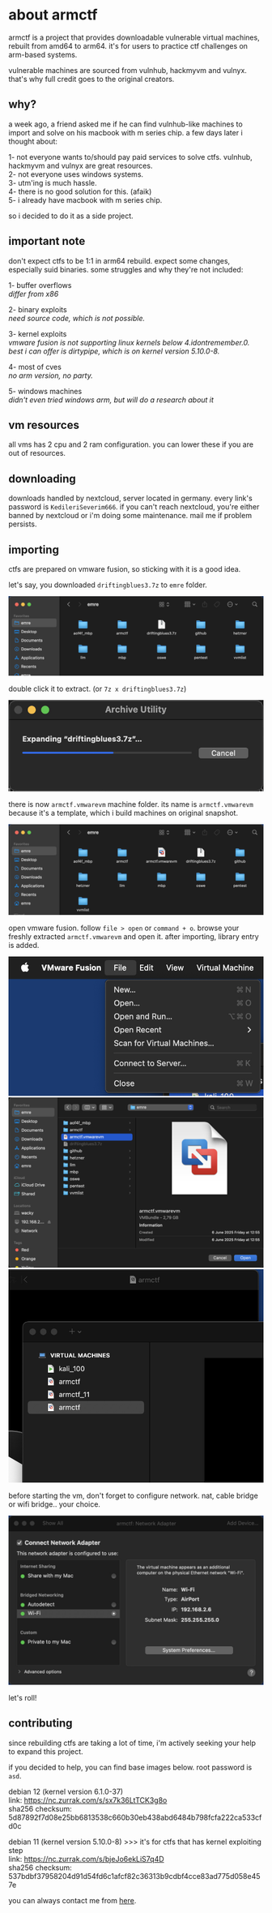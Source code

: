 # about armctf
armctf is a project that provides downloadable vulnerable virtual machines, rebuilt from amd64 to arm64. it's for users to practice ctf challenges on arm-based systems.  

vulnerable machines are sourced from vulnhub, hackmyvm and vulnyx. that's why full credit goes to the original creators.  

## why?
a week ago, a friend asked me if he can find vulnhub-like machines to import and solve on his macbook with m series chip. a few days later i thought about:  

1- not everyone wants to/should pay paid services to solve ctfs. vulnhub, hackmyvm and vulnyx are great resources.  
2- not everyone uses windows systems.  
3- utm'ing is much hassle.  
4- there is no good solution for this. (afaik)  
5- i already have macbook with m series chip.  

so i decided to do it as a side project.  

## important note
don't expect ctfs to be 1:1 in arm64 rebuild. expect some changes, especially suid binaries. some struggles and why they're not included:

1- buffer overflows  
_differ from x86_  

2- binary exploits  
_need source code, which is not possible._  

3- kernel exploits  
_vmware fusion is not supporting linux kernels below 4.idontremember.0. best i can offer is dirtypipe, which is on kernel version 5.10.0-8._  

4- most of cves  
_no arm version, no party._  

5- windows machines  
_didn't even tried windows arm, but will do a research about it_  

## vm resources
all vms has 2 cpu and 2 ram configuration. you can lower these if you are out of resources.  

## downloading 
downloads handled by nextcloud, server located in germany. every link's password is `KedileriSeverim666`. if you can't reach nextcloud, you're either banned by nextcloud or i'm doing some maintenance. mail me if problem persists.

## importing
ctfs are prepared on vmware fusion, so sticking with it is a good idea.

let's say, you downloaded `driftingblues3.7z` to `emre` folder.  

![](https://raw.githubusercontent.com/armctf/armctf/main/gitassets/2.jpg)



double click it to extract. (or `7z x driftingblues3.7z`)  

![](https://raw.githubusercontent.com/armctf/armctf/main/gitassets/1.jpg)


there is now `armctf.vmwarevm` machine folder. its name is `armctf.vmwarevm` because it's a template, which i build machines on original snapshot.  

![](https://raw.githubusercontent.com/armctf/armctf/main/gitassets/3.jpg)


open vmware fusion. follow `file > open` or `command + o`. browse your freshly extracted `armctf.vmwarevm` and open it. after importing, library entry is added.  

![](https://raw.githubusercontent.com/armctf/armctf/main/gitassets/4.jpg)
![](https://raw.githubusercontent.com/armctf/armctf/main/gitassets/5.jpg)
![](https://raw.githubusercontent.com/armctf/armctf/main/gitassets/6.jpg)
  
  
before starting the vm, don't forget to configure network. nat, cable bridge or wifi bridge.. your choice.  

![](https://raw.githubusercontent.com/armctf/armctf/main/gitassets/7.jpg)


let's roll!  

## contributing
since rebuilding ctfs are taking a lot of time, i'm actively seeking your help to expand this project.

if you decided to help, you can find base images below. root password is `asd`.  

debian 12 (kernel version 6.1.0-37)  
link: https://nc.zurrak.com/s/sx7k36LtTCK3g8o  
sha256 checksum: 5d87892f7d08e25bb6813538c660b30eb438abd6484b798fcfa222ca533cfd0c  

debian 11 (kernel version 5.10.0-8) >>> it's for ctfs that has kernel exploiting step  
link: https://nc.zurrak.com/s/bjeJo6ekLiS7q4D  
sha256 checksum: 537bdbf37958204d91d54fd6c1afcf82c36313b9cdbf4cce83ad775d058e457e  

you can always contact me from [here](https://armctf.com/contact.html).

